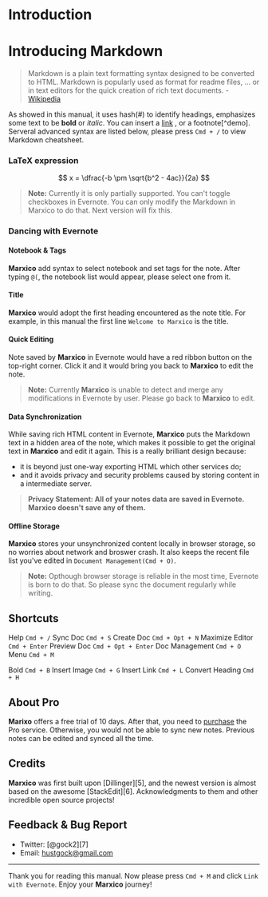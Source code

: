 
# Introduction

# Introducing Markdown

> Markdown is a plain text formatting syntax designed to be converted to HTML. Markdown is popularly used as format for readme files, ... or in text editors for the quick creation of rich text documents. - [Wikipedia](http://en.wikipedia.org/wiki/Markdown)

As showed in this manual, it uses hash(#) to identify headings, emphasizes some text to be **bold** or _italic_. You can insert a [link](http://www.example.com) , or a footnote[^demo]. Serveral advanced syntax are listed below, please press `Cmd + /` to view Markdown cheatsheet.

### LaTeX expression

$$ x = \dfrac{-b \pm \sqrt{b^2 - 4ac}}{2a} $$

> **Note:** Currently it is only partially supported. You can't toggle checkboxes in Evernote. You can only modify the Markdown in Marxico to do that. Next version will fix this.

### Dancing with Evernote

#### Notebook & Tags

**Marxico** add syntax to select notebook and set tags for the note. After typing `@(`, the notebook list would appear, please select one from it.

#### Title

**Marxico** would adopt the first heading encountered as the note title. For example, in this manual the first line `Welcome to Marxico` is the title.

#### Quick Editing

Note saved by **Marxico** in Evernote would have a red ribbon button on the top-right corner. Click it and it would bring you back to **Marxico** to edit the note.

> **Note:** Currently **Marxico** is unable to detect and merge any modifications in Evernote by user. Please go back to **Marxico** to edit.

#### Data Synchronization

While saving rich HTML content in Evernote, **Marxico** puts the Markdown text in a hidden area of the note, which makes it possible to get the original text in **Marxico** and edit it again. This is a really brilliant design because:

- it is beyond just one-way exporting HTML which other services do;
- and it avoids privacy and security problems caused by storing content in a intermediate server.

> **Privacy Statement: All of your notes data are saved in Evernote. Marxico doesn't save any of them.**

#### Offline Storage

**Marxico** stores your unsynchronized content locally in browser storage, so no worries about network and broswer crash. It also keeps the recent file list you've edited in `Document Management(Cmd + O)`.

> **Note:** Opthough browser storage is reliable in the most time, Evernote is born to do that. So please sync the document regularly while writing.

## Shortcuts

Help `Cmd + /` Sync Doc `Cmd + S` Create Doc `Cmd + Opt + N` Maximize Editor `Cmd + Enter` Preview Doc `Cmd + Opt + Enter` Doc Management `Cmd + O` Menu `Cmd + M`

Bold `Cmd + B` Insert Image `Cmd + G` Insert Link `Cmd + L` Convert Heading `Cmd + H`

## About Pro

**Marixo** offers a free trial of 10 days. After that, you need to [purchase](http://marxi.co/purchase.html) the Pro service. Otherwise, you would not be able to sync new notes. Previous notes can be edited and synced all the time.

## Credits

**Marxico** was first built upon [Dillinger][5], and the newest version is almost based on the awesome [StackEdit][6]. Acknowledgments to them and other incredible open source projects!

## Feedback & Bug Report

- Twitter: [@gock2][7]
- Email: [hustgock@gmail.com](mailto:hustgock@gmail.com)

--------------------------------------------------------------------------------

Thank you for reading this manual. Now please press `Cmd + M` and click `Link with Evernote`. Enjoy your **Marxico** journey!
